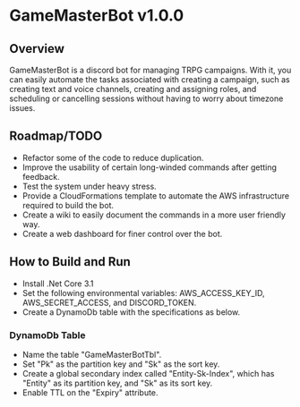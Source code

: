 # GameMasterBot v1.0.0
## Overview
GameMasterBot is a discord bot for managing TRPG campaigns.
With it, you can easily automate the tasks associated with creating a campaign,
such as creating text and voice channels, creating and assigning roles,
and scheduling or cancelling sessions without having to worry about timezone issues.

## Roadmap/TODO
- Refactor some of the code to reduce duplication.
- Improve the usability of certain long-winded commands after getting feedback.
- Test the system under heavy stress.
- Provide a CloudFormations template to automate the AWS infrastructure required to build the bot.
- Create a wiki to easily document the commands in a more user friendly way.
- Create a web dashboard for finer control over the bot.

## How to Build and Run
- Install .Net Core 3.1
- Set the following environmental variables: AWS_ACCESS_KEY_ID, AWS_SECRET_ACCESS, and DISCORD_TOKEN.
- Create a DynamoDb table with the specifications as below.

### DynamoDb Table
- Name the table "GameMasterBotTbl".
- Set "Pk" as the partition key and "Sk" as the sort key.
- Create a global secondary index called "Entity-Sk-Index", which has "Entity" as its partition key, and "Sk" as its sort key.
- Enable TTL on the "Expiry" attribute.
